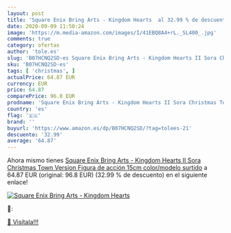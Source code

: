 ```yaml
---
layout: post
title: 'Square Enix Bring Arts - Kingdom Hearts  al 32.99 % de descuento'
date: 2020-09-09 11:50:24
image: 'https://m.media-amazon.com/images/I/41EBQ8A4+rL._SL400_.jpg'
comments: true
category: ofertas
author: 'tole.es'
slug: 'B07HCNQ2SD-es Square Enix Bring Arts - Kingdom Hearts II Sora Christmas...'
sku: 'B07HCNQ2SD-es'
tags: [ 'christmas', ]
actualPrice: 64.87 EUR
currency: EUR
price: 64.87
comparePrice: 96.8 EUR
prodname: 'Square Enix Bring Arts - Kingdom Hearts II Sora Christmas Town Version Figura de acción  15cm   color/modelo surtido'
country: 'es'
flag: '🇪🇸'
brand: ''
buyurl: 'https://www.amazon.es/dp/B07HCNQ2SD/?tag=tolees-21'
descuento: '32.99'
average: '64.87'
---
```


Ahora mismo tienes [Square Enix Bring Arts - Kingdom Hearts II Sora Christmas Town Version Figura de acción  15cm   color/modelo surtido](https://www.amazon.es/dp/B07HCNQ2SD/?tag=tolees-21) a 64.87 EUR (original: 96.8 EUR) (32.99 %  de descuento) en el siguiente enlace!

[![Square Enix Bring Arts - Kingdom Hearts ](https://m.media-amazon.com/images/I/41EBQ8A4+rL._SL400_.jpg)](https://www.amazon.es/dp/B07HCNQ2SD/?tag=tolees-21)

🔎:


[🛒 Visítala!!!](https://www.amazon.es/dp/B07HCNQ2SD/?tag=tolees-21)
